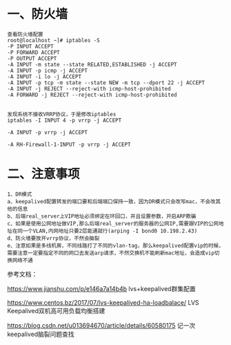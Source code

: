 # 一、防火墙
```
查看防火墙配置
root@localhost ~]# iptables -S
-P INPUT ACCEPT
-P FORWARD ACCEPT
-P OUTPUT ACCEPT
-A INPUT -m state --state RELATED,ESTABLISHED -j ACCEPT 
-A INPUT -p icmp -j ACCEPT 
-A INPUT -i lo -j ACCEPT 
-A INPUT -p tcp -m state --state NEW -m tcp --dport 22 -j ACCEPT 
-A INPUT -j REJECT --reject-with icmp-host-prohibited 
-A FORWARD -j REJECT --reject-with icmp-host-prohibited


发现系统不接收VRRP协议，于是修改iptables 
iptables -I INPUT 4 -p vrrp -j ACCEPT

-A INPUT -p vrrp -j ACCEPT

-A RH-Firewall-1-INPUT -p vrrp -j ACCEPT 

```
# 二、注意事项
```
1、DR模式
a、keepalived配置转发的端口要和后端端口保持一致，因为DR模式只会改写mac，不会改其他的信息
b、后端real_server上VIP地址必须绑定在环回口，并且设置参数，开启ARP欺骗
c、如果是使用公网地址做VIP,那么后端real_server的服务器的公网IP,需要跟VIP的公网地址在同一个VLAN,内网地址只要2层能通就行(arping -I bond0 10.198.2.43)
d、防火墙要放开vrrp协议，不然会脑裂
e、注意如果是多线机房，不同线路打了不同的vlan-tag，那么keepalived配置vip的时候，需要注意一定要指定不同的网口去发送arp请求，不然交换机不能刷新mac地址，会造成vip切换网络不通

```

参考文档：

https://www.jianshu.com/p/e146a7a14b4b lvs+keepalived群集配置

https://www.centos.bz/2017/07/lvs-keepalived-ha-loadbalace/  LVS Keepalived双机高可用负载均衡搭建

https://blog.csdn.net/u013694670/article/details/60580175   记一次keepalived脑裂问题查找
